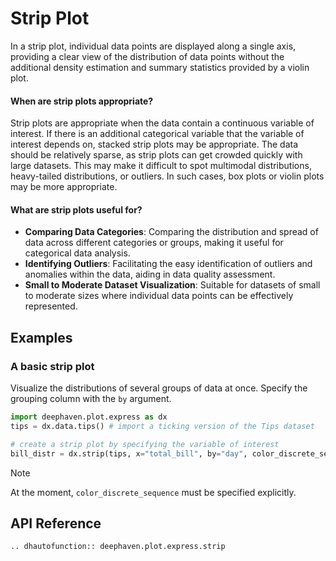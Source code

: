 # Strip Plot

In a strip plot, individual data points are displayed along a single axis, providing a clear view of the distribution of data points without the additional density estimation and summary statistics provided by a violin plot.

#### When are strip plots appropriate?

Strip plots are appropriate when the data contain a continuous variable of interest. If there is an additional categorical variable that the variable of interest depends on, stacked strip plots may be appropriate. The data should be relatively sparse, as strip plots can get crowded quickly with large datasets. This may make it difficult to spot multimodal distributions, heavy-tailed distributions, or outliers. In such cases, box plots or violin plots may be more appropriate.

#### What are strip plots useful for?

- **Comparing Data Categories**: Comparing the distribution and spread of data across different categories or groups, making it useful for categorical data analysis.
- **Identifying Outliers**: Facilitating the easy identification of outliers and anomalies within the data, aiding in data quality assessment.
- **Small to Moderate Dataset Visualization**: Suitable for datasets of small to moderate sizes where individual data points can be effectively represented.

## Examples

### A basic strip plot

Visualize the distributions of several groups of data at once. Specify the grouping column with the `by` argument.

```python order=bill_distr,tips
import deephaven.plot.express as dx
tips = dx.data.tips() # import a ticking version of the Tips dataset

# create a strip plot by specifying the variable of interest
bill_distr = dx.strip(tips, x="total_bill", by="day", color_discrete_sequence=["lightblue"])
```

> [!NOTE]
> At the moment, `color_discrete_sequence` must be specified explicitly.

## API Reference
```{eval-rst}
.. dhautofunction:: deephaven.plot.express.strip
```
